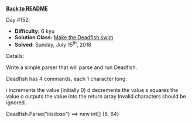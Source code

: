 ﻿<a href=https://github.com/hlais/Kata---a---Day><b>Back to README</b><a>

Day #152: 

* <b>Difficulty:</b> 6 kyu
* <b>Solution Class:</b> [Make the Deadfish swim](DeadFish.cs)
* <b>Solved:</b> Sunday, July 15<sup>th</sup>, 2018

Details:

Write a simple parser that will parse and run Deadfish.

Deadfish has 4 commands, each 1 character long:

i increments the value (initially 0)
d decrements the value
s squares the value
o outputs the value into the return array
Invalid characters should be ignored.

Deadfish.Parse("iiisdoso")  ==>  new int[] {8, 64}

